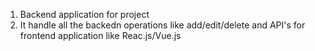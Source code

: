 1. Backend application for project
2. It handle all the backedn operations like add/edit/delete and API's for frontend application like Reac.js/Vue.js